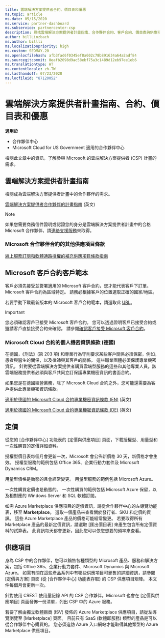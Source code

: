 ```yaml
---
title: 雲端解決方案提供者合約、價目表和優惠
ms.topic: article
ms.date: 05/15/2020
ms.service: partner-dashboard
ms.subservice: partnercenter-csp
description: 尋找雲端解決方案提供者計畫指南、合作夥伴合約、客戶合約、價目表與供應項目的連結。
author: billLinzbach
ms.author: billli
ms.localizationpriority: high
ms.custom: SEOMAY.20
ms.openlocfilehash: afb3fad6f0345ef8a602c78b891634a64a2adf84
ms.sourcegitcommit: 0eafb2098d9ac58ebf75a3c1489d12eb97ee1eb6
ms.translationtype: HT
ms.contentlocale: zh-TW
ms.lasthandoff: 07/23/2020
ms.locfileid: "87120052"
---
```

# <a name="cloud-solution-provider-program-guide-agreements-price-lists-and-offers"></a>雲端解決方案提供者計畫指南、合約、價目表和優惠

**適用於**

- 合作夥伴中心
- Microsoft Cloud for US Government 適用的合作夥伴中心


檢閱此文章中的資訊，了解參與 Microsoft 的雲端解決方案提供者 (CSP) 計畫的需求。

## <a name="cloud-solution-provider-program-guide"></a>雲端解決方案提供者計畫指南

檢閱成為雲端解決方案提供者計畫中的合作夥伴的需求。

[雲端解決方案提供者合作夥伴的計畫指南](https://go.microsoft.com/fwlink/p/?LinkId=617100) \(英文\)

>[!Note]
>如果您需要商務信件證明或認證您的身分是雲端解決方案提供者計畫中的合格 Microsoft 合作夥伴，請[連絡支援服務](https://partner.microsoft.com/pcv/servicerequests/create)來取得。

### <a name="additional-offer-terms-to-the-microsoft-partner-agreement"></a>Microsoft 合作夥伴合約的其他供應項目條款

[線上服務訂閱和軟體通路授權的補充供應項目條款指南](https://query.prod.cms.rt.microsoft.com/cms/api/am/binary/RE3NOo7)

## <a name="microsoft-customer-agreement-customer-templates"></a>Microsoft 客戶合約客戶範本

客戶必須先接受並簽署適用的 Microsoft 客戶合約，您才能代表客戶下訂單。 Microsoft 客戶合約為區域特定。 請務必根據客戶的位置選取正確的國家/地區。

若要手動下載最新版本的 Microsoft 客戶合約範本，請選取此 [URL](https://aka.ms/customeragreement)。

>[!IMPORTANT]
>您必須確認客戶已接受 Microsoft 客戶合約。 您可以透過證明客戶已接受合約或邀請客戶直接接受合約來確認。 請參閱[確認客戶接受 Microsoft 客戶合約](confirm-customer-agreement.md)。

### <a name="professional-secrecy-amendment-to-the-microsoft-cloud-agreement-germany"></a>Microsoft Cloud 合約的個人機密資訊條款 (德國)

在德國，《刑法》(第 203 項) 和專業行為守則要求某些客戶關係必須保密，例如，患者與醫生的關係，以及律師與其客戶的關係。 這些職業團體必須保護專業機密資訊。 針對要從雲端解決方案提供者購買雲端型服務的這些和其他專業人員，該雲端服務提供者必須與客戶共同立訂保護專業機密資訊的書面合約。

如果您是在德國經營業務，除了 Microsoft Cloud 合約之外，您可能還需要為客戶提供此專業機密資訊條款。

[適用於德國的 Microsoft Cloud 合約專業機密資訊條款 (EN)](https://go.microsoft.com/fwlink/?linkid=2030827&clcid=0x409) \(英文\)

[適用於德國的 Microsoft Cloud 合約專業機密資訊條款 (DE)](https://go.microsoft.com/fwlink/?linkid=2030827&clcid=0x407) \(英文\)

## <a name="pricing"></a>定價

從您的 [合作夥伴中心] 功能表的 [定價與供應項目] 頁面，下載授權型、用量型和一次性購買的定價詳細資料。

授權型價目表每個月會更新一次，Microsoft 會公佈新價格 30 天，新價格才會生效。 授權型服務的範例包括 Office 365、企業行動力套件及 Microsoft Dynamics CRM。 

用量型價格是動態的且會經常變更。 用量型服務的範例包括 Microsoft Azure。

一次性購買定價也是動態的。 一次性購買的範例包括 Microsoft Azure 保留，以及相對應的 Windows Server 和 SQL 軟體訂閱。

如需 Azure Marketplace 供應項目的定價資訊，請從合作夥伴中心的左導覽功能表，移至 **Marketplace**。 選取一個產品來查看關於發行者、SKU 和定價的資訊。 這些 Azure Marketplace 產品的價格可能經常變更。 若要取得所有 Marketplace 產品的最新定價資訊，請選取 [匯出價目表] 來產生包含所有定價資料的試算表。 此資訊每天都會更新，因此您可以依您想要的頻率來查看。

## <a name="offers"></a>供應項目

身為 CSP 中的合作夥伴，您可以銷售各種類型的 Microsoft 產品、服務和解決方案，包括 Office 365、企業行動力套件、Microsoft Dynamics 與 Microsoft Azure。 如需有關在這些產品系列中有哪些供應項目可銷售的詳細資訊，請參閱 [定價與方案] 頁面 (從 [合作夥伴中心] 功能表存取) 的 CSP 供應項目矩陣。 本文件每個月會更新一次。

針對使用 CREST 使用量記錄 API 的 CSP 合作夥伴，Microsoft 也會在 [定價與供應項目] 頁面發佈一份清單，列出 CSP 中的 Azure 服務。

若要了解由獨立軟體廠商 (ISV) 發佈的 Azure Marketplace 供應項目，請從左導覽瀏覽至 [Marketplace] 頁面。 目前只有 SaaS (軟體即服務) 類型的產品是可以從合作夥伴中心購買的。 您必須造訪 Azure 入口網站才能取得其他類型的 Azure Marketplace 供應項目。
